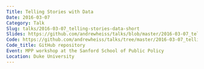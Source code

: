 ```yaml
---
Title: Telling Stories with Data
Date: 2016-03-07
Category: Talk
Slug: talks/2016-03-07_telling-stories-data-short
Slides: https://github.com/andrewheiss/talks/blob/master/2016-03-07_telling-stories-data-short/presentation/Telling%20stories%20with%20data,%20short.pdf
Code: https://github.com/andrewheiss/talks/tree/master/2016-03-07_telling-stories-data-short
Code_title: GitHub repository
Event: MPP workshop at the Sanford School of Public Policy
Location: Duke University
---
```

